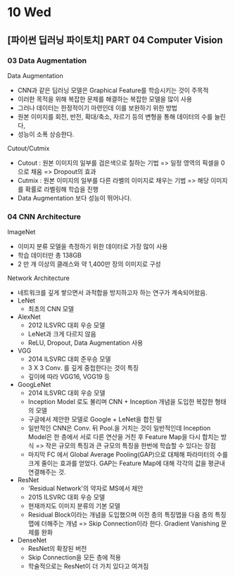 # 10 Wed

## \[파이썬 딥러닝 파이토치\] PART 04 Computer Vision

### 03 Data Augmentation <a id="01-cnn"></a>

Data Augmentation

* CNN과 같은 딥러닝 모델은 Graphical Feature를 학습시키는 것이 주목적
* 이러한 목적을 위해 복잡한 문제를 해결하는 복잡한 모델을 많이 사용
* 그러나 데이터는 한정적이기 마련인데 이를 보완하기 위한 방법
* 원본 이미지를 회전, 반전, 확대/축소, 자르기 등의 변형을 통해 데이터의 수를 늘린다,
* 성능이 소폭 상승한다.

Cutout/Cutmix

* Cutout : 원본 이미지의 일부를 검은색으로 칠하는 기법 =&gt; 일정 영역의 픽셀을 0으로 채움 =&gt; Dropout의 효과
* Cutmix : 원본 이미지의 일부를 다른 라벨의 이미지로 채우는 기법 =&gt; 해당 이미지를 확률로 라벨링해 학습을 진행
* Data Augmentation 보다 성능이 뛰어나다.

### 04 CNN Architecture

ImageNet

* 이미지 분류 모델을 측정하기 위한 데이터로 가장 많이 사용
* 학습 데이터만 총 138GB
* 2 만 개 이상의 클래스와 약 1,400만 장의 이미지로 구성

Network Architecture

* 네트워크를 깊게 쌓으면서 과적합을 방지하고자 하는 연구가 계속되어왔음.
* LeNet
  * 최초의 CNN 모델
* AlexNet
  * 2012 ILSVRC 대회 우승 모델
  * LeNet과 크게 다르지 않음
  * ReLU, Dropout, Data Augmentation 사용
* VGG
  * 2014 ILSVRC 대회 준우승 모델
  * 3 X 3 Conv. 를 깊게 중첩한다는 것이 특징
  * 깊이에 따라 VGG16, VGG19 등
* GoogLeNet
  * 2014 ILSVRC 대회 우승 모델
  * Inception Model 로도 불리며 CNN + Inception 개념을 도입한 복잡한 형태의 모델
  * 구글에서 제안한 모델로 Google + LeNet을 합친 말
  * 일반적인 CNN은 Conv. 뒤 Pool.을 거치는 것이 일반적인데 Inception Model은 한 층에서 서로 다른 연산을 거친 후 Feature Map을 다시 합치는 방식 =&gt; 작은 규모의 특징과 큰 규모의 특징을 한번에 학습할 수 있다는 장점
  * 마지막 FC 에서 Global Average Pooling\(GAP\)으로 대체해 파라미터의 수를 크게 줄이는 효과를 얻었다. GAP는 Feature Map에 대해 각각의 값을 평균내 연결해주는 것.
* ResNet
  * 'Residual Network'의 약자로 MS에서 제안
  * 2015 ILSVRC 대회 우승 모델
  * 현재까지도 이미지 분류의 기본 모델
  * Residual Block이라는 개념을 도입했으며 이전 층의 특징맵을 다음 층의 특징 맵에 더해주는 개념 =&gt; Skip Connection이라 한다. Gradient Vanishing 문제를 완화
* DenseNet
  * ResNet의 확장된 버전
  * Skip Connection을 모든 층에 적용
  * 학술적으로는 ResNet이 더 가치 있다고 여겨짐

